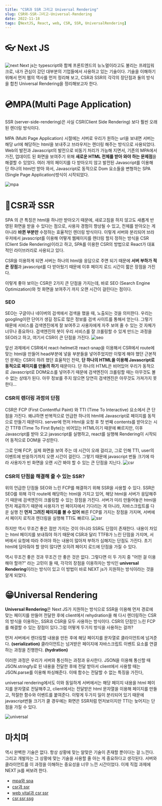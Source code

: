 ```yaml
---
title: "CSR과 SSR 그리고 Universal Rendering"
slug: CSR와-SSR-그리고-Universal-Rendering
date: 2022-11-18
tags: [NextJS, React, web, CSR, SSR, UniversalRendering]
---
```


# 👓 Next JS

![next](nextjs.png)
Next js는 typescript와 함께 프론트엔드의 뉴노멀이라고도 불리는 프레임워크로, 내가 관심이 갔던 대부분의 기업들에서 사용하고 있는 기술이다. 기술을 이해하기 위해서 먼저 웹의 역사를 먼저 정리해 보고, CSR과 SSR의 각각의 장단점과 둘의 방식을 합친 Universal Rendering을 정리해보고자 한다.

# 💿MPA(Multi Page Application)

SSR (server-side-rendering)은 사실 CSR(Client Side Rendering) 보다 훨씬 오래된 렌더링 방식이다.

MPA (Multi Page Application) 시절에는 서버로 우리가 원하는 url을 보내면 서버는 해당 url에 해당하는 html을 보내주고 브라우저는 렌더링 해주는 방식으로 사용되었다. Web의 발전과 Javascript의 발전으로 비동기 처리가 가능해 지면서, 기존의 MPA에서 가진, 업데이트 된 화면을 보여주기 위해 **새로운 HTML 전체를 받아 와야 하는 문제점**을 해결할 수 있었다. 여러 개의 페이지를 다 받아오지 않고 발전된 Javascript를 이용해 단 하나의 html만 받아 와서, Javascript로 동적으로 Dom 요소들을 변형하는 SPA (Single Page Application)방식이 시작되었다.

![mpa](mpa.jpeg)

# 📀CSR과 SSR

SPA 의 큰 특징은 html을 하나만 받아오기 때문에, 새로고침을 하지 않고도 새롭게 반영된 화면을 받을 수 있다는 점으로, 사용자 경험이 향상될 수 있고, 전체를 받아오는 게 아니라 **바뀐 부분만** 수정하는 효율적인 렌더링 방식이다. 이렇게 서버와 분리되어 브라우저에서 javascript를 이용해 어떻게 웹페이지를 렌더링 할지 정하는 방식을 CSR (Client Side Rendering)이라고 하고, SPA를 이용한 CSR의 방법으로 React가 대표적인 라이브러리로 사용되고 있다.

CSR을 이용하게 되면 서버는 하나의 html을 응답으로 주면 되기 때문에 **서버 부하가 적은 장점**과 javascript를 다 받아뒀기 때문에 이후 페이지 로드 시간이 짧은 장점을 가진다.

이렇게 좋아 보이는 CSR은 2가지 큰 단점을 가지는데, 바로 SEO (Search Engine Optimization)와 첫 화면을 보여주기 까지 오랜 시간이 걸린다는 점이다.

### SEO

SEO는 구글이나 네이버의 검색에서 검색을 했을 때, 노출되는 것을 의미한다. 우리는 googling이란 단어가 생길 정도로 많은 정보를 검색 사이트를 통해서 얻는다. 그렇기 때문에 서비스를 검색엔진에게 잘 보여주고 사용자에게 자주 보여 줄 수 있는 것 자체가 너무나 중요하다. 검색엔진의 봇이 우리 서비스를 잘 크롤링할 수 있게 만드는 과정을 SEO라고 하고, 여기서 CSR이 큰 단점을 가진다.
![seo](seo.png)

앞선 과제에서 CSR에서 react-helmet과 react-snap을 이용해서 CSR에서 route에 맞는 html을 만들어 head부분에 넣을 부분들을 넣어주었지만 이렇게 해야 했던 근본적인 문제는 CSR이 하려 했던 효율적인 전략, **단 하나의 HTML을 이용해 Javascript로 동적으로 페이지를 만들려 하기** 때문이다. 단 하나의 HTML은 비어있어 우리가 동적으로 Javascript로 DOM요소를 넣어주기 때문에 검색엔진이 크롤링할 때는 아무것도 볼 수 없는 상태가 된다. 아무 정보를 주지 않으면 당연히 검색엔진은 아무것도 가져가지 못한다...

### CSR의 렌더링 과정의 단점

CSR은 FCP (First Contentful Paint) 와 TTI (Time To Interactive) 요소에서 큰 단점을 가진다. 왜냐하면 반복적으로 언급한 하나의 html에 Javascript로 페이지를 동적으로 만들기 때문이다. server에 먼저 Html을 요청 후 첫 번째 contents를 받아오는 시간 TTFB (Time To First Byte)는 비어있는 HTML이기 때문에 빠르지만, 이후 Javascript를 받아 오고 javascript를 실행하고, react를 실행해 Rendering이 시작되어 동적으로 DOM을 구성한다.

그로 인해 FCP, 실제 화면을 보여 주는 데 시간이 오래 걸리고, 그로 인해 TTI, user의 이벤트에 반응하기까지 오랜 시간이 걸린다. 그렇기 때문에 javascript 번들 크기에 따라 사용자가 빈 화면을 오랜 시간 봐야 할 수 있는 큰 단점을 지닌다.
![csr](csr.png)

### CSR의 단점을 해결해 줄 수 있는 SSR?

위의 언급한 단점들 SEO와 느린 FCP를 해결하기 위해 SSR을 사용할 수 있다. SSR은 SEO를 위해 각각 route에 해당하는 html을 가지고 있어, 해당 html을 서버가 응답해주기 때문에 검색엔진이 크롤링할 수 있는 장점을 가진다. 서버가 미리 만들어놓은 html을 먼저 제공하기 때문에 사용자가 빈 페이지에서 기다리는 게 아니라, 자바스크립트를 다운 실행 전 **먼저 그려진 페이지를 볼 수 있어** 빠른 FCP를 가지는 장점을 가지며, 서버에서 페이지 로직과 렌더링을 실행해 TTI도 빠르다.
![ssr](ssr.png)

하지만 역시 무조건 좋은 점만 가지는 것이 아니라 SSR도 단점이 존재한다. 내용이 차있는 html 페이지를 보내줘야 하기 때문에 CSR과 달리 TTFB가 느린 단점을 가지며, 서버에서 요청에 따라 주어야 하는 내용이 많아져 부하가 심해지는 단점도 가진다. 초기 html에 담아줘야 할 양이 많다면 오히려 페이지 로드에 단점을 가질 수 있다.

역시 무조건 좋은 것과 무조건 안 좋은 것은 없다. 그렇다면 이 두 가지 중 "어떤 걸 이용해야 할까?" 라는 고민이 들 때, 각각의 장점을 이용하자는 방식인 **universal Rendering**이라는 방식이 있고 이 방법이 바로 NEXT js가 지원하는 방식이라는 것을 알게 되었다.

# 😁Universal Rendering

**Universal Rendering**은 Next JS가 지원하는 방식으로 SSR을 이용해 먼저 경로에 맞는 페이지를 만들어 전달한 후에 client에서 rehydration을 해 다시 렌더링하는 CSR의 방식을 이용하는, SSR과 CSR을 모두 사용하는 방식이다. CSR의 단점인 느린 FCP를 해결할 수 있는 장점이 있다.그럼 어떻게 두가지 방식을 사용하는 걸까?

먼저 서버에서 렌더링할 내용을 만든 후에 해당 페이지를 문자열로 클라이언트에 넘겨준다. **(serialization)** 클라이언트는 넘겨받은 페이지에 자바스크립트 이벤트 요소를 연결하는 과정을 진행한다. **(hydration)**

이러한 과정은 우리가 서버와 통신하는 과정과 유사한다. JSON을 이용해 통신할 때 JSON.stringfy로 된 내용을 전달한 후에 전달 받아서 client에서 사용할 때는 JSON.parse를 이용해 파싱해준다. 이때 함수는 전달할 수 없는 특징을 가진다,

universal rendering에서도 이와 동일하게 서버에서는 해당 페이지 내용을 html 페이지를 문자열로 전달해주고, client에서는 전달받은 html 문자열을 이용해 페이지를 만들고, 적절한 함수와 이벤트를 붙여준다. 이렇게 두가지 일이 분리되어 있기 때문에 javascript번들 크기가 클 경우에는 화면은 SSR처럼 먼저보이지만 TTI는 늦어지는 단점을 가질 수 있다.

![universal](universal.webp)

# 마치며

역시 완벽한 기술은 없다. 항상 상황에 맞는 알맞은 기술이 존재할 뿐이다는 걸 느낀다. 그리고 개발자는 그 상황에 맞는 기술을 사용할 줄 아는 게 중요하다고 생각된다. 서버와 클라이언트를 이 과정을 이해하는 중요성을 너무 느낀 시간이었다. 이제 직접 과제에 NEXT js를 써보려 한다.

- [mpa와 spa](https://lvivity.com/single-page-app-vs-multi-page-app_)
- [csr과 ssr](https://rockcontent.com/blog/client-side-rendering-vs-server-side-rendering/)
- [web vital과 csr,ssr](https://velog.io/@yrnana/%EC%9B%B9%EC%82%AC%EC%9D%B4%ED%8A%B8-%EC%84%B1%EB%8A%A5-%EB%A9%94%ED%8A%B8%EB%A6%AD#csr-client-side-rendering)
- [csr,ssr,ssg](https://ajdkfl6445.gitbook.io/study/web/csr-vs-ssr-vs-ssg)
